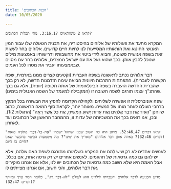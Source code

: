 ```yaml
---
title: 'הבנת הכתובים'
date: 10/05/2020

---
```


`קראו 2 טימותאיוס 3:16,17. מהי תכלית הכתובים?`

המקרא מתעד את פעולותיו של אלוהים בהיסטוריה, את תכנית הגאולה שלו עבור המין האנושי החוטא ואת הוראותיו המסייעות לנו לחיות חיים קדושים. אלוהים בחר לעשות זאת בשפה אנושית פשוטה, והביא לידי ביטוי את מחשבותיו ודרישותיו באמצעות מילים שנוכל להבין אותן. בכך שהוא גאל את עם ישראל ממצרים, אלוהים בחר עם מסוים שבאמצעותו יעביר את מסרו לכל העמים.

דבר אלוהים נכתב לראשונה בשפה העברית (וקטעים קצרים ממנו בארמית, שפה הקשורה לעברית). התפתחות התרבות היוונית הביאה עימה הזדמנות חדשה, לא רק בכך שהברית החדשה הועברה בשפה הבינלאומית של אותה תקופה (יוונית), אלא גם בכך שהתנ"ך עצמו תורגם לשפה חשובה זו (המקבילה למעמד של השפה האנגלית בימינו).

שפה אוניברסלית זו אפשרה לשליחים ולקהילה הקדומה להפיץ את הבשורה בכל המקץ ברחבי העולם לאחר מותו של המשיח. מאוחר יותר, לקראת סוף המאה הראשונה, כתוב שיוחנן "הֵעִיד אֶת דְּבַר אֱלֹהִים וְאֶת עֵדוּת יֵשׁוּעַ הַמָּשִׁיחַ, אֶת כָּל אֲשֶׁר רָאָה" (התגלות 1:2). ובכן, אנו רואים בכך את המשכיותה של עדות זו, מהמחבר הראשון של הכתובים ועד לאחרון.

`קראו דברים 32:46,47. מדוע היה כה חשוב שבני ישראל ישמרו "אֶת-כָּל-דִּבְרֵי הַתּוֹרָה הַזֹּאת" (דברים 32:46)? באיזה אופן דבר אלוהים "מאריך את ימינו"? מה משמעות הביטוי בהקשר שאנו חיים בו היום?`

לאנשים אחדים לא רק שיש להם את המקרא בשלמותו מתורגם לשפת האם שלהם, אלא יש להם גם כמה גרסאות של תרגומים. לאנשים אחרים יש רק גרסה אחת, אם בכלל. אבל האמת היא שלא חשוב כמה גרסאות של הכתובים יש לנו, אלא אם אנחנו מוקירים את דבר אלוהים, והכי חשוב, אם אנחנו מצייתים לו.

`מדוע הכניעה לדבר אלוהים והעברתו לילדינו הוא לעולם "לֹא-דָבָר רֵק", כלומר חסר ערך ומיותר (דברים 32:47)?`